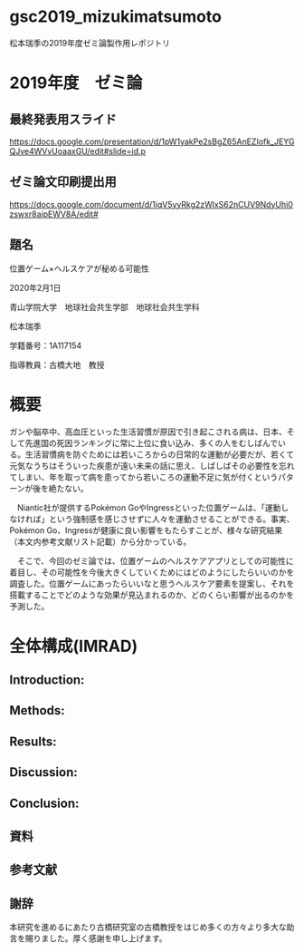 # gsc2019_mizukimatsumoto
松本瑞季の2019年度ゼミ論製作用レポジトリ


# 2019年度　ゼミ論

## 最終発表用スライド

https://docs.google.com/presentation/d/1pW1yakPe2sBgZ65AnEZIofk_JEYGQJve4WVvUoaaxGU/edit#slide=id.p

## ゼミ論文印刷提出用

https://docs.google.com/document/d/1iqV5yyRkg2zWlxS62nCUV9NdyUhi0zswxr8aipEWV8A/edit#


## 題名
位置ゲーム×ヘルスケアが秘める可能性

2020年2月1日

青山学院大学　地球社会共生学部　地球社会共生学科

松本瑞季

学籍番号：1A117154

指導教員：古橋大地　教授

# 概要

ガンや脳卒中、高血圧といった生活習慣が原因で引き起こされる病は、日本、そして先進国の死因ランキングに常に上位に食い込み、多くの人をむしばんでいる。生活習慣病を防ぐためには若いころからの日常的な運動が必要だが、若くて元気なうちはそういった疾患が遠い未来の話に思え、しばしばその必要性を忘れてしまい、年を取って病を患ってから若いころの運動不足に気が付くというパターンが後を絶たない。

　Niantic社が提供するPokémon GoやIngressといった位置ゲームは、「運動しなければ」という強制感を感じさせずに人々を運動させることができる。事実、Pokémon Go、Ingressが健康に良い影響をもたらすことが、様々な研究結果（本文内参考文献リスト記載）から分かっている。
 
　そこで、今回のゼミ論では、位置ゲームのヘルスケアアプリとしての可能性に着目し、その可能性を今後大きくしていくためにはどのようにしたらいいのかを調査した。位置ゲームにあったらいいなと思うヘルスケア要素を提案し、それを搭載することでどのような効果が見込まれるのか、どのくらい影響が出るのかを予測した。


# 全体構成(IMRAD)

## Introduction:

## Methods:

## Results:

## Discussion:

## Conclusion:



## 資料

## 参考文献

## 謝辞
本研究を進めるにあたり古橋研究室の古橋教授をはじめ多くの方々より多大な助言を賜りました。厚く感謝を申し上げます。
